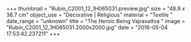+++
thumbnail = "Rubin_C2001_12_1H065031.preview.jpg"
size = "48.9 x 38.7 cm"
object_use = "Decorative | Religious"
material = "Textile "
date_range = "unknown"
title = "The Heroic Being Vajrasattva "
image = "Rubin_C2001_12_1H065031.2000x2000.jpg"
date = "2016-05-04 17:53:42.237211"
+++
